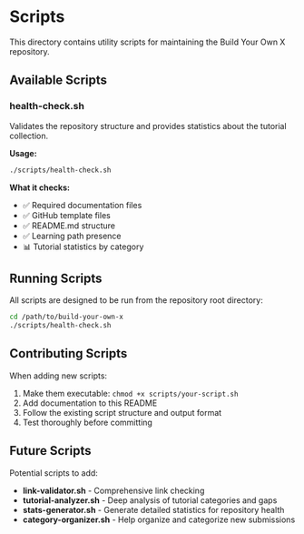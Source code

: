 # Scripts

This directory contains utility scripts for maintaining the Build Your Own X repository.

## Available Scripts

### health-check.sh
Validates the repository structure and provides statistics about the tutorial collection.

**Usage:**
```bash
./scripts/health-check.sh
```

**What it checks:**
- ✅ Required documentation files
- ✅ GitHub template files  
- ✅ README.md structure
- ✅ Learning path presence
- 📊 Tutorial statistics by category

## Running Scripts

All scripts are designed to be run from the repository root directory:

```bash
cd /path/to/build-your-own-x
./scripts/health-check.sh
```

## Contributing Scripts

When adding new scripts:
1. Make them executable: `chmod +x scripts/your-script.sh`
2. Add documentation to this README
3. Follow the existing script structure and output format
4. Test thoroughly before committing

## Future Scripts

Potential scripts to add:
- **link-validator.sh** - Comprehensive link checking
- **tutorial-analyzer.sh** - Deep analysis of tutorial categories and gaps
- **stats-generator.sh** - Generate detailed statistics for repository health
- **category-organizer.sh** - Help organize and categorize new submissions